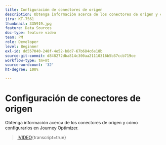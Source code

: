 ```yaml
---
title: Configuración de conectores de origen
description: Obtenga información acerca de los conectores de origen y cómo configurarlos en Journey Optimizer.
jira: KT-7561
thumbnail: 335919.jpg
feature: Data Sources
doc-type: feature video
team: PM
role: Developer
level: Beginner
exl-id: dd557040-248f-4e52-b8d7-67b684c6e18b
source-git-commit: d848272dba814c300aa21110316b5b37ccb719ce
workflow-type: tm+mt
source-wordcount: '32'
ht-degree: 100%

---
```


# Configuración de conectores de origen

Obtenga información acerca de los conectores de origen y cómo configurarlos en Journey Optimizer.

>[!VIDEO](https://video.tv.adobe.com/v/335919?quality=12&learn=on){transcript=true}
